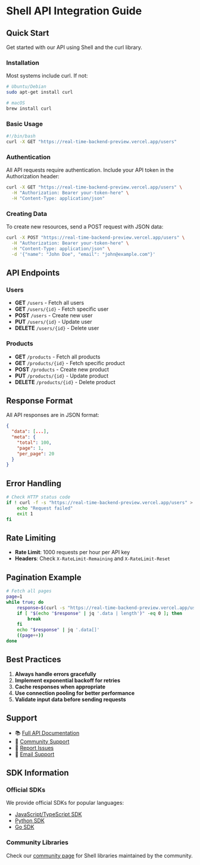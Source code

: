 # Shell API Integration Guide

## Quick Start

Get started with our API using Shell and the curl library.

### Installation

Most systems include curl. If not:
```bash
# Ubuntu/Debian
sudo apt-get install curl

# macOS
brew install curl
```

### Basic Usage

```sh
#!/bin/bash
curl -X GET "https://real-time-backend-preview.vercel.app/users"
```

### Authentication

All API requests require authentication. Include your API token in the Authorization header:

```sh
curl -X GET "https://real-time-backend-preview.vercel.app/users" \
  -H "Authorization: Bearer your-token-here" \
  -H "Content-Type: application/json"
```

### Creating Data

To create new resources, send a POST request with JSON data:

```sh
curl -X POST "https://real-time-backend-preview.vercel.app/users" \
  -H "Authorization: Bearer your-token-here" \
  -H "Content-Type: application/json" \
  -d '{"name": "John Doe", "email": "john@example.com"}'
```

## API Endpoints

### Users
- **GET** `/users` - Fetch all users
- **GET** `/users/{id}` - Fetch specific user
- **POST** `/users` - Create new user
- **PUT** `/users/{id}` - Update user
- **DELETE** `/users/{id}` - Delete user

### Products
- **GET** `/products` - Fetch all products
- **GET** `/products/{id}` - Fetch specific product  
- **POST** `/products` - Create new product
- **PUT** `/products/{id}` - Update product
- **DELETE** `/products/{id}` - Delete product

## Response Format

All API responses are in JSON format:

```json
{
  "data": [...],
  "meta": {
    "total": 100,
    "page": 1,
    "per_page": 20
  }
}
```

## Error Handling

```sh
# Check HTTP status code
if ! curl -f -s "https://real-time-backend-preview.vercel.app/users" > /dev/null; then
    echo "Request failed"
    exit 1
fi
```

## Rate Limiting

- **Rate Limit**: 1000 requests per hour per API key
- **Headers**: Check `X-RateLimit-Remaining` and `X-RateLimit-Reset`

## Pagination Example

```sh
# Fetch all pages
page=1
while true; do
    response=$(curl -s "https://real-time-backend-preview.vercel.app/users?page=$page")
    if [ "$(echo "$response" | jq '.data | length')" -eq 0 ]; then
        break
    fi
    echo "$response" | jq '.data[]'
    ((page++))
done
```

## Best Practices

1. **Always handle errors gracefully**
2. **Implement exponential backoff for retries**
3. **Cache responses when appropriate** 
4. **Use connection pooling for better performance**
5. **Validate input data before sending requests**

## Support

- 📚 [Full API Documentation](https://docs.your-domain.com)
- 💬 [Community Support](https://community.your-domain.com)
- 🐛 [Report Issues](https://github.com/your-org/api-issues)
- 📧 [Email Support](mailto:support@your-domain.com)

## SDK Information

### Official SDKs

We provide official SDKs for popular languages:
- [JavaScript/TypeScript SDK](https://npm.com/@your-org/api-sdk)
- [Python SDK](https://pypi.org/project/your-org-api/)
- [Go SDK](https://github.com/your-org/go-sdk)

### Community Libraries

Check our [community page](https://community.your-domain.com/sdks) for Shell libraries maintained by the community.

